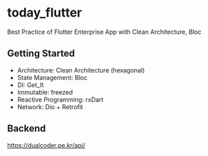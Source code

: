 # today_flutter

Best Practice of Flutter Enterprise App with Clean Architecture, Bloc

## Getting Started

- Architecture: Clean Architecture (hexagonal)
- State Management: Bloc
- DI: Get_It
- Immutable: freezed
- Reactive Programming: rxDart
- Network: Dio + Retrofit

## Backend
https://dualcoder.pe.kr/api/
